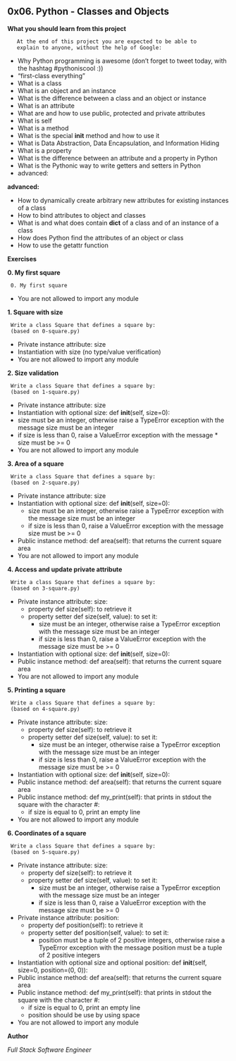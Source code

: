 ## 0x06. Python - Classes and Objects

**What you should learn from this project**

       At the end of this project you are expected to be able to
       explain to anyone, without the help of Google:

* Why Python programming is awesome (don’t forget to tweet today,
  with the hashtag #pythoniscool :))
* “first-class everything”
* What is a class
* What is an object and an instance
* What is the difference between a class and an object or instance
* What is an attribute
* What are and how to use public, protected and private attributes
* What is self
* What is a method
* What is the special __init__ method and how to use it
* What is Data Abstraction, Data Encapsulation, and Information Hiding
* What is a property
* What is the difference between an attribute and a property in Python
* What is the Pythonic way to write getters and setters in Python
* advanced:

**advanced:**

* How to dynamically create arbitrary new attributes for existing
  instances of a class
* How to bind attributes to object and classes
* What is and what does contain __dict__ of a class and of an
  instance of a class
* How does Python find the attributes of an object or class
* How to use the getattr function

**Exercises**

**0. My first square**

     0. My first square

* You are not allowed to import any module

**1. Square with size**

     Write a class Square that defines a square by:
     (based on 0-square.py)

* Private instance attribute: size
* Instantiation with size (no type/value verification)
* You are not allowed to import any module

**2. Size validation**

     Write a class Square that defines a square by:
     (based on 1-square.py)

* Private instance attribute: size
* Instantiation with optional size: def __init__(self, size=0):
* size must be an integer, otherwise raise a TypeError exception
  with the message size must be an integer
* if size is less than 0, raise a ValueError exception with the message * size must be >= 0
* You are not allowed to import any module

**3. Area of a square**

     Write a class Square that defines a square by:
     (based on 2-square.py)

* Private instance attribute: size
* Instantiation with optional size: def __init__(self, size=0):
  * size must be an integer, otherwise raise a TypeError exception
    with the message size must be an integer
  * if size is less than 0, raise a ValueError exception with
    the message size must be >= 0
* Public instance method: def area(self): that returns the
  current square area
* You are not allowed to import any module

**4. Access and update private attribute**

     Write a class Square that defines a square by:
     (based on 3-square.py)

* Private instance attribute: size:
  * property def size(self): to retrieve it
  * property setter def size(self, value): to set it:
    * size must be an integer, otherwise raise a TypeError exception
      with the message size must be an integer
    * if size is less than 0, raise a ValueError exception with
      the message size must be >= 0
* Instantiation with optional size: def __init__(self, size=0):
* Public instance method: def area(self): that returns the current
  square area
* You are not allowed to import any module

**5. Printing a square**

     Write a class Square that defines a square by:
     (based on 4-square.py)

* Private instance attribute: size:
  * property def size(self): to retrieve it
  * property setter def size(self, value): to set it:
    * size must be an integer, otherwise raise a TypeError
      exception with the message size must be an integer
    * if size is less than 0, raise a ValueError exception with
      the message size must be >= 0
* Instantiation with optional size: def __init__(self, size=0):
* Public instance method: def area(self): that returns the current
  square area
* Public instance method: def my_print(self): that prints in stdout
  the square with the character #:
  * if size is equal to 0, print an empty line
* You are not allowed to import any module

**6. Coordinates of a square**

     Write a class Square that defines a square by:
     (based on 5-square.py)

* Private instance attribute: size:
  * property def size(self): to retrieve it
  * property setter def size(self, value): to set it:
    * size must be an integer, otherwise raise a TypeError exception
      with the message size must be an integer
    * if size is less than 0, raise a ValueError exception with the
      message size must be >= 0
* Private instance attribute: position:
  * property def position(self): to retrieve it
  * property setter def position(self, value): to set it:
    * position must be a tuple of 2 positive integers, otherwise
      raise a TypeError exception with the message position must
      be a tuple of 2 positive integers
* Instantiation with optional size and optional position:
  def __init__(self, size=0, position=(0, 0)):
* Public instance method: def area(self): that returns the current
  square area
* Public instance method: def my_print(self): that prints in stdout
  the square with the character #:
  * if size is equal to 0, print an empty line
  * position should be use by using space
* You are not allowed to import any module

**Author**


*Full Stack Software Engineer*